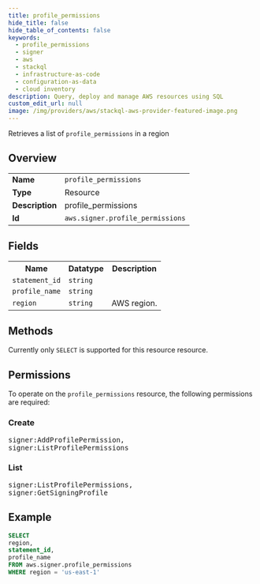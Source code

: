 ```yaml
---
title: profile_permissions
hide_title: false
hide_table_of_contents: false
keywords:
  - profile_permissions
  - signer
  - aws
  - stackql
  - infrastructure-as-code
  - configuration-as-data
  - cloud inventory
description: Query, deploy and manage AWS resources using SQL
custom_edit_url: null
image: /img/providers/aws/stackql-aws-provider-featured-image.png
---
```

Retrieves a list of <code>profile_permissions</code> in a region

## Overview
<table><tbody>
<tr><td><b>Name</b></td><td><code>profile_permissions</code></td></tr>
<tr><td><b>Type</b></td><td>Resource</td></tr>
<tr><td><b>Description</b></td><td>profile_permissions</td></tr>
<tr><td><b>Id</b></td><td><code>aws.signer.profile_permissions</code></td></tr>
</tbody></table>

## Fields
<table><tbody>
<tr><th>Name</th><th>Datatype</th><th>Description</th></tr>
<tr><td><code>statement_id</code></td><td><code>string</code></td><td></td></tr>
<tr><td><code>profile_name</code></td><td><code>string</code></td><td></td></tr>
<tr><td><code>region</code></td><td><code>string</code></td><td>AWS region.</td></tr>

</tbody></table>

## Methods
Currently only <code>SELECT</code> is supported for this resource resource.

## Permissions

To operate on the <code>profile_permissions</code> resource, the following permissions are required:

### Create
<pre>
signer:AddProfilePermission,
signer:ListProfilePermissions</pre>

### List
<pre>
signer:ListProfilePermissions,
signer:GetSigningProfile</pre>


## Example
```sql
SELECT
region,
statement_id,
profile_name
FROM aws.signer.profile_permissions
WHERE region = 'us-east-1'
```
